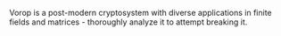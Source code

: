 Vorop is a post-modern cryptosystem with diverse applications in finite fields and matrices - thoroughly analyze it to attempt breaking it.
